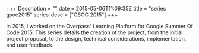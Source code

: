 +++
Description = ""
date = 2015-05-06T11:09:35Z
title = "series gsoc2015"
series-desc = ["GSOC 2015"]
+++

In 2015, I worked on the Overpass' Learning Platform for Google Summer Of Code 2015. This series details the creation of the project, from the initial project proposal, to the design, technical considerations, implementation, and user feedback.

